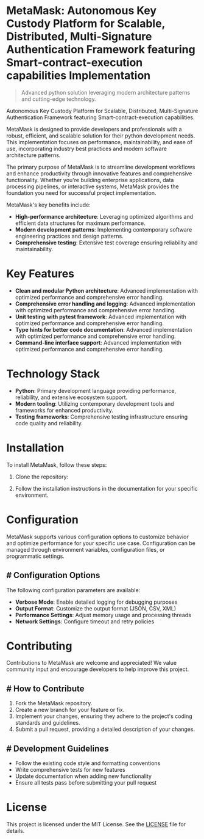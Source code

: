 <!-- fallback_MetaMask_20251008115012_15090 -->

# MetaMask: Autonomous Key Custody Platform for Scalable, Distributed, Multi-Signature Authentication Framework featuring Smart-contract-execution capabilities Implementation
> Advanced python solution leveraging modern architecture patterns and cutting-edge technology.

Autonomous Key Custody Platform for Scalable, Distributed, Multi-Signature Authentication Framework featuring Smart-contract-execution capabilities.

MetaMask is designed to provide developers and professionals with a robust, efficient, and scalable solution for their python development needs. This implementation focuses on performance, maintainability, and ease of use, incorporating industry best practices and modern software architecture patterns.

The primary purpose of MetaMask is to streamline development workflows and enhance productivity through innovative features and comprehensive functionality. Whether you're building enterprise applications, data processing pipelines, or interactive systems, MetaMask provides the foundation you need for successful project implementation.

MetaMask's key benefits include:

* **High-performance architecture**: Leveraging optimized algorithms and efficient data structures for maximum performance.
* **Modern development patterns**: Implementing contemporary software engineering practices and design patterns.
* **Comprehensive testing**: Extensive test coverage ensuring reliability and maintainability.

# Key Features

* **Clean and modular Python architecture**: Advanced implementation with optimized performance and comprehensive error handling.
* **Comprehensive error handling and logging**: Advanced implementation with optimized performance and comprehensive error handling.
* **Unit testing with pytest framework**: Advanced implementation with optimized performance and comprehensive error handling.
* **Type hints for better code documentation**: Advanced implementation with optimized performance and comprehensive error handling.
* **Command-line interface support**: Advanced implementation with optimized performance and comprehensive error handling.

# Technology Stack

* **Python**: Primary development language providing performance, reliability, and extensive ecosystem support.
* **Modern tooling**: Utilizing contemporary development tools and frameworks for enhanced productivity.
* **Testing frameworks**: Comprehensive testing infrastructure ensuring code quality and reliability.

# Installation

To install MetaMask, follow these steps:

1. Clone the repository:


2. Follow the installation instructions in the documentation for your specific environment.

# Configuration

MetaMask supports various configuration options to customize behavior and optimize performance for your specific use case. Configuration can be managed through environment variables, configuration files, or programmatic settings.

## # Configuration Options

The following configuration parameters are available:

* **Verbose Mode**: Enable detailed logging for debugging purposes
* **Output Format**: Customize the output format (JSON, CSV, XML)
* **Performance Settings**: Adjust memory usage and processing threads
* **Network Settings**: Configure timeout and retry policies

# Contributing

Contributions to MetaMask are welcome and appreciated! We value community input and encourage developers to help improve this project.

## # How to Contribute

1. Fork the MetaMask repository.
2. Create a new branch for your feature or fix.
3. Implement your changes, ensuring they adhere to the project's coding standards and guidelines.
4. Submit a pull request, providing a detailed description of your changes.

## # Development Guidelines

* Follow the existing code style and formatting conventions
* Write comprehensive tests for new features
* Update documentation when adding new functionality
* Ensure all tests pass before submitting your pull request

# License

This project is licensed under the MIT License. See the [LICENSE](https://github.com/Hajjouz/MetaMask/blob/main/LICENSE) file for details.
